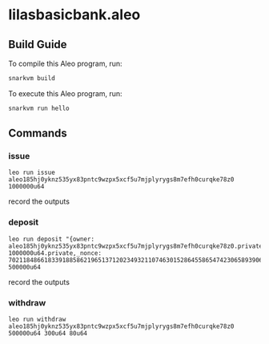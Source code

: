# lilasbasicbank.aleo

## Build Guide

To compile this Aleo program, run:
```bash
snarkvm build
```

To execute this Aleo program, run:
```bash
snarkvm run hello
```

## Commands

### issue
```shell
leo run issue aleo185hj0yknz535yx83pntc9wzpx5xcf5u7mjplyrygs8m7efh0curqke78z0 1000000u64
```
record the outputs

### deposit
```shell
leo run deposit "{owner: aleo185hj0yknz535yx83pntc9wzpx5xcf5u7mjplyrygs8m7efh0curqke78z0.private,amount: 1000000u64.private,_nonce: 7021184866183391885862196513712023493211074630152864558654742306589390649218group.public}" 500000u64
```
record the outputs

### withdraw
```shell
leo run withdraw aleo185hj0yknz535yx83pntc9wzpx5xcf5u7mjplyrygs8m7efh0curqke78z0 500000u64 300u64 80u64
```